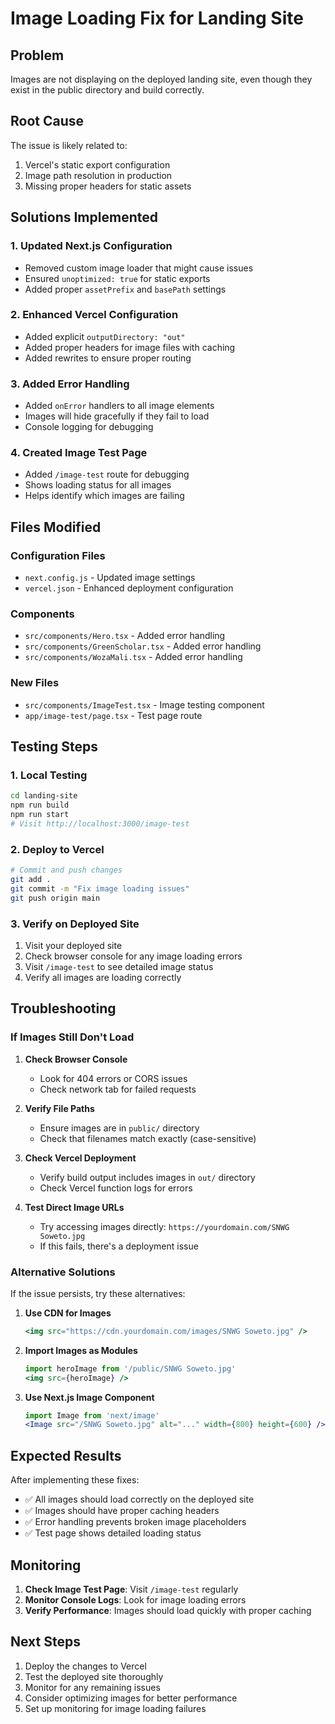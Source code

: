 # Image Loading Fix for Landing Site

## Problem
Images are not displaying on the deployed landing site, even though they exist in the public directory and build correctly.

## Root Cause
The issue is likely related to:
1. Vercel's static export configuration
2. Image path resolution in production
3. Missing proper headers for static assets

## Solutions Implemented

### 1. Updated Next.js Configuration
- Removed custom image loader that might cause issues
- Ensured `unoptimized: true` for static exports
- Added proper `assetPrefix` and `basePath` settings

### 2. Enhanced Vercel Configuration
- Added explicit `outputDirectory: "out"` 
- Added proper headers for image files with caching
- Added rewrites to ensure proper routing

### 3. Added Error Handling
- Added `onError` handlers to all image elements
- Images will hide gracefully if they fail to load
- Console logging for debugging

### 4. Created Image Test Page
- Added `/image-test` route for debugging
- Shows loading status for all images
- Helps identify which images are failing

## Files Modified

### Configuration Files
- `next.config.js` - Updated image settings
- `vercel.json` - Enhanced deployment configuration

### Components
- `src/components/Hero.tsx` - Added error handling
- `src/components/GreenScholar.tsx` - Added error handling  
- `src/components/WozaMali.tsx` - Added error handling

### New Files
- `src/components/ImageTest.tsx` - Image testing component
- `app/image-test/page.tsx` - Test page route

## Testing Steps

### 1. Local Testing
```bash
cd landing-site
npm run build
npm run start
# Visit http://localhost:3000/image-test
```

### 2. Deploy to Vercel
```bash
# Commit and push changes
git add .
git commit -m "Fix image loading issues"
git push origin main
```

### 3. Verify on Deployed Site
1. Visit your deployed site
2. Check browser console for any image loading errors
3. Visit `/image-test` to see detailed image status
4. Verify all images are loading correctly

## Troubleshooting

### If Images Still Don't Load

1. **Check Browser Console**
   - Look for 404 errors or CORS issues
   - Check network tab for failed requests

2. **Verify File Paths**
   - Ensure images are in `public/` directory
   - Check that filenames match exactly (case-sensitive)

3. **Check Vercel Deployment**
   - Verify build output includes images in `out/` directory
   - Check Vercel function logs for errors

4. **Test Direct Image URLs**
   - Try accessing images directly: `https://yourdomain.com/SNWG Soweto.jpg`
   - If this fails, there's a deployment issue

### Alternative Solutions

If the issue persists, try these alternatives:

1. **Use CDN for Images**
   ```jsx
   <img src="https://cdn.yourdomain.com/images/SNWG Soweto.jpg" />
   ```

2. **Import Images as Modules**
   ```jsx
   import heroImage from '/public/SNWG Soweto.jpg'
   <img src={heroImage} />
   ```

3. **Use Next.js Image Component**
   ```jsx
   import Image from 'next/image'
   <Image src="/SNWG Soweto.jpg" alt="..." width={800} height={600} />
   ```

## Expected Results

After implementing these fixes:
- ✅ All images should load correctly on the deployed site
- ✅ Images should have proper caching headers
- ✅ Error handling prevents broken image placeholders
- ✅ Test page shows detailed loading status

## Monitoring

1. **Check Image Test Page**: Visit `/image-test` regularly
2. **Monitor Console Logs**: Look for image loading errors
3. **Verify Performance**: Images should load quickly with proper caching

## Next Steps

1. Deploy the changes to Vercel
2. Test the deployed site thoroughly
3. Monitor for any remaining issues
4. Consider optimizing images for better performance
5. Set up monitoring for image loading failures
